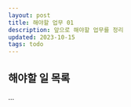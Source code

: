 ```yaml
---
layout: post
title: 해야할 업무 01
description: 앞으로 해야할 업무를 정리
updated: 2023-10-15
tags: todo
---
```


## 해야할 일 목록

...